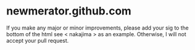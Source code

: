 newmerator.github.com
=====================

If you make any major or minor improvements, please add your sig to the bottom of the html see < nakajima > as an example. Otherwise, I will not accept your pull request. 

